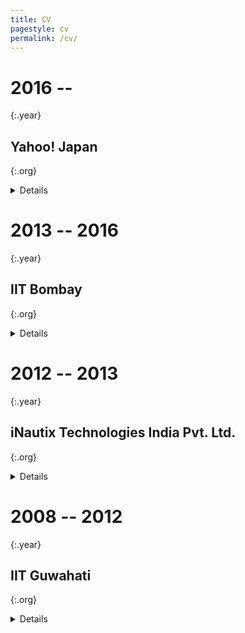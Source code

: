 ```yaml
---
title: CV
pagestyle: cv
permalink: /cv/
---
```


# 2016 --
{:.year}

## Yahoo! Japan
{:.org}

<details markdown="1">
- TBC
</details>

<!-- section -->

# 2013 -- 2016
{:.year}

## IIT Bombay
{:.org}

<details markdown="1">
### Master of Technology
Computer Science and Engineering
</details>

<!-- section -->

# 2012 -- 2013
{:.year}

## iNautix Technologies India Pvt. Ltd.
{:.org}

<details markdown="1">
### Senior Application Developer
</details>

<!-- section -->

# 2008 -- 2012
{:.year}

## IIT Guwahati
{:.org}

<details markdown="1">
### Bachelor of Technology
Mechanical Engineering
</details>
